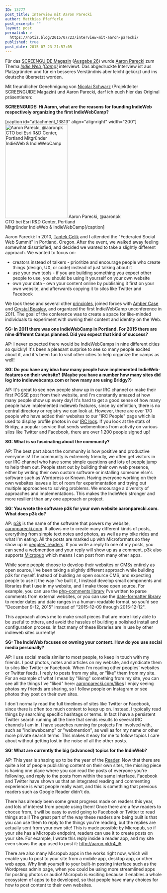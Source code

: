 ```yaml
---
ID: 13777
post_title: Interview mit Aaron Parecki
author: Matthias Pfefferle
post_excerpt: ""
layout: post
permalink: >
  https://notiz.blog/2015/07/23/interview-mit-aaron-parecki/
published: true
post_date: 2015-07-23 21:57:05
---
```

Für das <a href="http://screengui.de">SCREENGUIDE Magazin</a> (<a href="http://screengui.de/26">Ausgabe 26</a>) wurde <a href="https://aaronparecki.com">Aaron Parecki</a> zum Thema <em><a href="http://indiewebcamp.com">Indie Web (Camp)</a></em> interviewt. Das abgedruckte Interview ist aus Platzgründen und für ein besseres Verständnis aber leicht gekürzt und ins deutsche übersetzt worden.

Mit freundlicher Genehmigung von <a href="http://textformer.de">Nicolai Schwarz</a> (Projektleiter SCREENGUIDE Magazin) und Aaron Parecki, darf ich euch hier das Original präsentieren:

<strong>SCREENGUIDE: Hi Aaron, what are the reasons for founding IndieWeb respectively organizing the first IndieWebCamp?</strong>

[caption id="attachment_13813" align="alignright" width="200"]<img src="//notiz.blog/wp-content/uploads/2015/07/aaronpk-geoloqi.jpg" alt="Aaron Parecki, @aaronpk CTO bei Esri R&#38;D Center, Portland Mitgründer IndieWeb &#38; IndieWebCamp" width="200" height="302" class="size-full wp-image-13813" /> Aaron Parecki, @aaronpk<br />CTO bei Esri R&#38;D Center, Portland<br />Mitgründer IndieWeb &#38; IndieWebCamp[/caption]

Aaron Parecki: In 2010, <a href="http://tantek.com">Tantek Çelik</a> and I attended the "Federated Social Web Summit" in Portland, Oregon. After the event, we walked away feeling somewhat dissatisfied, and decided we wanted to take a slightly different approach. We wanted to focus on:

<ul>
<li>creators instead of talkers - prioritize and encourage people who create things (design, UX, or code) instead of just talking about it</li>
<li>use your own tools - if you are building something you expect other people to use, you should be using it yourself on your own website</li>
<li>own your data - own your content online by publishing it first on your own website, and afterwards copying it to silos like Twitter and Facebook</li>
</ul>

We took these and several other <a href="http://indiewebcamp.com/principles">principles</a>, joined forces with <a href="http://caseorganic.com">Amber Case</a> and  <a href="http://crystalbeasley.com">Crystal Beasley</a>, and organized the first IndieWebCamp unconference in 2011. The goal of the conference was to create a space for like-minded individuals to experiment with owning their content and identity on the Web.

<strong>SG: In 2011 there was one IndieWebCamp in Portland. For 2015 there are nine different Camps planned. Did you expect that kind of success?</strong>

AP: I never expected there would be IndieWebCamps in nine different cities so quickly! It's been a pleasant surprise to see so many people excited about it, and it's been fun to visit other cities to help organize the camps as well!

<strong>SG: Do you have any idea how many people have implemented IndieWeb-features on their website? (Maybe you have a number how many sites did log into indiewebcamp.com or how many are using Bridgy?)</strong>

AP: It's great to see new people show up in our IRC channel or make their first POSSE post from their website, and I'm constantly amazed at how many people show up every day! It's hard to get a good sense of how many people have implemented indieweb features, since by definition, there is no central directory or registry we can look at. However, there are over 170 people who have added their websites to our "IRC People" page which is used to display profile photos in our <a href="https://indieweb.org/irc/today">IRC logs</a>. If you look at the stats of Bridgy, a popular service that sends webmentions from activity on various silos like Twitter and Facebook, there are over 1.200 people signed up!

<strong>SG: What is so fascinating about the community?</strong>

AP: The best part about the community is how positive and productive everyone is! The community is extremely friendly, we often get visitors in our IRC channel who have some simple questions and lots of people jump to help them out. People start out by building their own web presence, either by writing their own custom software or installing someone else's software such as Wordpress or Known. Having everyone working on their own websites leaves a lot of room for experimentation and trying out multiple approaches to solving problems. We encourage a diversity of approaches and implementations. This makes the IndieWeb stronger and more resilient than any one approach or project.

<strong>SG: You wrote the software p3k for your own website aaronparecki.com. What does p3k do?</strong>

AP: <a href="http://p3k.io">p3k</a> is the name of the software that powers my website, <a href="http://aaronparecki.com">aaronparecki.com</a>. It allows me to create many different kinds of posts, everything from simple text notes and photos, as well as my bike rides and what I'm eating. All the posts are marked up with Microformats so they show up in <a href="http://indiewebcamp.com/reader">peoples' readers</a>. If you write a reply to one of my posts, you can send a webmention and your reply will show up as a comment. p3k also supports <a href="http://micropub.net">Micropub</a> which means I can post from many other apps.

While some people choose to develop their websites or CMSs entirely as open source, I've been taking a slightly different approach while building p3k for myself. Instead of building an open source CMS, and expecting people to use it the way I've built it, I instead develop small components and libraries that I use in my website, and I make those open source. For example, you can use the <a href="https://github.com/indieweb/php-comments">php-comments library</a> I've written to parse comments from external websites, or you can use the <a href="https://github.com/indieweb/date-formatter-php">date-formatter library</a> to render dates and date ranges in a human-readable format, so you'd see "December 9-12, 2015" instead of "2015-12-09 through 2015-12-12".

This approach allows me to make small pieces that are more likely able to be useful to others, and avoid the hassles of building a polished install and configuration process. In fact many of these libraries are in use by other indieweb sites currently!

<strong>SG: The IndieWeb focuses on owning your content. How do you use social media personally?</strong>

AP: I use social media similar to most people, to keep in touch with my friends. I post photos, notes and articles on my website, and syndicate them to silos like Twitter or Facebook. When I'm reading other peoples' websites or Twitter feeds, I reply to posts from my site, or "like" them from my site. For an example of what I mean by "liking" something from my site, you can see all the things I've "liked" here: <a href="http://aaronparecki.com/likes">aaronparecki.com/likes</a> I enjoy seeing photos my friends are sharing, so I follow people on Instagram or see photos they post on their own sites.

I don't normally read the full timelines of sites like Twitter or Facebook, since there is often too much content to keep up on. Instead, I typically read things by searching specific hashtags or terms. In fact I have a persistent Twitter search running all the time that sends results to several IRC channels I am in. I have searches running for projects I'm involved with, such as "indiewebcamp" or "webmention", as well as for my name or other more private search terms. This makes it easy for me to follow topics I care about without getting lost in the noise of all the other posts.

<strong>SG: What are currently the big (advanced) topics for the IndieWeb?</strong>

AP: This year is shaping up to be the year of the <a href="http://indiewebcamp.com/reader">Reader</a>. Now that there are quite a lot of people publishing content on their own sites, the missing piece is having one place where you can read the posts of everyone you're following, and reply to the posts from within the same interface. Facebook and Twitter have shown us that an integrated reading and commenting experience is what people really want, and this is something that previous readers such as Google Reader didn't do.

There has already been some great progress made on readers this year, and lots of interest from people using them! Once there are a few readers to choose from, it will be easy to avoid going to Facebook or Twitter to read things at all! The great part of the way these readers are being built is that you can use them to reply to the things you're reading, but the replies are actually sent from your own site! This is made possible by Micropub, so if your site has a Micropub endpoint, readers can use it to create posts on your site. For example, I wrote this reply inside a reader app, and my site even shows the app used to post it: <a href="http://aaron.pk/r4_i5">http://aaron.pk/r4_i5</a>

There are also many Micropub apps in the works right now, which will enable you to post to your site from a mobile app, desktop app, or other web apps. Why limit yourself to your built-in posting interface such as the Wordpress admin page, when you could be using more streamlined apps for posting photos or audio! Micropub is exciting because it enables a whole ecosystem of apps to be developed, so that people have many choices for how to post content to their own websites.